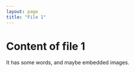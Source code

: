```yaml
---
layout: page
title: "File 1"
---
```


# Content of file 1

It has some words, and maybe embedded images.
